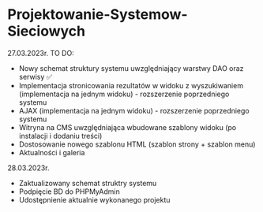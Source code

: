 # Projektowanie-Systemow-Sieciowych

27.03.2023r.
TO DO:
- Nowy schemat struktury systemu uwzględniający warstwy DAO oraz serwisy ✅
- Implementacja stronicowania rezultatów w widoku z wyszukiwaniem (implementacja na jednym widoku) - rozszerzenie poprzedniego systemu
- AJAX (implementacja na jednym widoku) - rozszerzenie poprzedniego systemu
- Witryna na CMS uwzględniająca wbudowane szablony widoku (po instalacji i dodaniu treści)
- Dostosowanie nowego szablonu HTML (szablon strony + szablon menu)
- Aktualności i galeria

28.03.2023r.
- Zaktualizowany schemat struktry systemu
- Podpięcie BD do PHPMyAdmin
- Udostępnienie aktualnie wykonanego projektu
